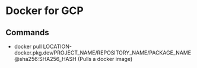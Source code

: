 # Docker for GCP

## Commands

 - docker pull LOCATION-docker.pkg.dev/PROJECT_NAME/REPOSITORY_NAME/PACKAGE_NAME@sha256:SHA256_HASH (Pulls a docker image)
